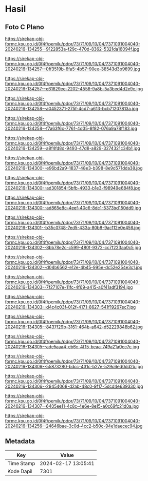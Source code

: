 # Hasil

## Foto C Plano

https://sirekap-obj-formc.kpu.go.id/0f4f/pemilu/pdpr/73/71/09/10/04/7371091004040-20240216-134255--9122853a-f29c-470d-8362-5321da16094f.jpg

https://sirekap-obj-formc.kpu.go.id/0f4f/pemilu/pdpr/73/71/09/10/04/7371091004040-20240216-134257--0ff3519b-6fa5-4b57-90ee-38543d3b9699.jpg

https://sirekap-obj-formc.kpu.go.id/0f4f/pemilu/pdpr/73/71/09/10/04/7371091004040-20240216-134257--e61829ee-2202-4558-9a8b-5a3bed4d2e9c.jpg

https://sirekap-obj-formc.kpu.go.id/0f4f/pemilu/pdpr/73/71/09/10/04/7371091004040-20240216-134258--a0452371-275f-4cd7-a613-bcb71207813a.jpg

https://sirekap-obj-formc.kpu.go.id/0f4f/pemilu/pdpr/73/71/09/10/04/7371091004040-20240216-134258--f7a63f6c-7761-4d35-8f82-076a9a78f183.jpg

https://sirekap-obj-formc.kpu.go.id/0f4f/pemilu/pdpr/73/71/09/10/04/7371091004040-20240216-134259--a8f4fd8d-9493-47d8-a829-3274321c34b1.jpg

https://sirekap-obj-formc.kpu.go.id/0f4f/pemilu/pdpr/73/71/09/10/04/7371091004040-20240216-134300--e96bd2a9-1837-48e3-b398-8e9d571dda38.jpg

https://sirekap-obj-formc.kpu.go.id/0f4f/pemilu/pdpr/73/71/09/10/04/7371091004040-20240216-134300--ad301854-5bfb-4933-b1e3-f98949e684f8.jpg

https://sirekap-obj-formc.kpu.go.id/0f4f/pemilu/pdpr/73/71/09/10/04/7371091004040-20240216-134300--ad865e8c-4eef-40c6-8dc1-5373bd150dd9.jpg

https://sirekap-obj-formc.kpu.go.id/0f4f/pemilu/pdpr/73/71/09/10/04/7371091004040-20240216-134301--b35c0748-7ed5-433a-80b8-9ac112e0e456.jpg

https://sirekap-obj-formc.kpu.go.id/0f4f/pemilu/pdpr/73/71/09/10/04/7371091004040-20240216-134302--8bb78e2c-c599-480f-9372-cc7f223aa0c5.jpg

https://sirekap-obj-formc.kpu.go.id/0f4f/pemilu/pdpr/73/71/09/10/04/7371091004040-20240216-134302--d04b6562-e12e-4b45-995e-dc52e254e3c1.jpg

https://sirekap-obj-formc.kpu.go.id/0f4f/pemilu/pdpr/73/71/09/10/04/7371091004040-20240216-134303--7f27107e-11fc-4f69-a415-a0f41adf3194.jpg

https://sirekap-obj-formc.kpu.go.id/0f4f/pemilu/pdpr/73/71/09/10/04/7371091004040-20240216-134303--d4c4c03f-012f-4171-8627-541f19267ec7.jpg

https://sirekap-obj-formc.kpu.go.id/0f4f/pemilu/pdpr/73/71/09/10/04/7371091004040-20240216-134305--8437f29b-3161-464b-a642-d52229848b62.jpg

https://sirekap-obj-formc.kpu.go.id/0f4f/pemilu/pdpr/73/71/09/10/04/7371091004040-20240216-134305--ade5aaa4-eb6c-4f15-beaa-749a21a0ec7c.jpg

https://sirekap-obj-formc.kpu.go.id/0f4f/pemilu/pdpr/73/71/09/10/04/7371091004040-20240216-134306--55873280-bdcc-431c-b27e-529c6ed0dd2b.jpg

https://sirekap-obj-formc.kpu.go.id/0f4f/pemilu/pdpr/73/71/09/10/04/7371091004040-20240216-134306--29454068-d2ab-48c0-9f17-5dcd4e639330.jpg

https://sirekap-obj-formc.kpu.go.id/0f4f/pemilu/pdpr/73/71/09/10/04/7371091004040-20240216-134307--6405ee11-4c8c-4e6e-8e15-a0c69fc21d0a.jpg

https://sirekap-obj-formc.kpu.go.id/0f4f/pemilu/pdpr/73/71/09/10/04/7371091004040-20240216-134256--24646bae-3c0d-4cc2-b50c-94e1daecec94.jpg


## Metadata

| Key        | Value               |
| ---------- | ------------------- |
| Time Stamp | 2024-02-17 13:05:41 |
| Kode Dapil | 7301                |



